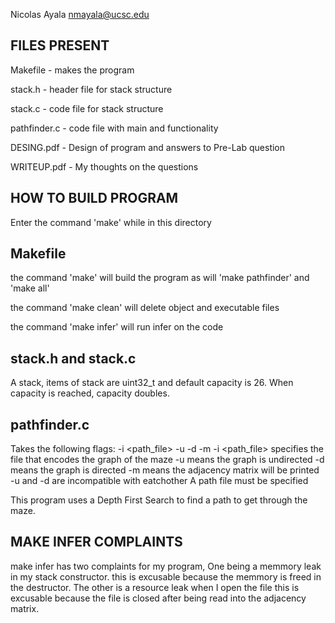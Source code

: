 Nicolas Ayala
nmayala@ucsc.edu

FILES PRESENT
-------------
Makefile - makes the program

stack.h - header file for stack structure

stack.c - code file for stack structure

pathfinder.c - code file with main and functionality

DESING.pdf - Design of program and answers to Pre-Lab question

WRITEUP.pdf - My thoughts on the questions

HOW TO BUILD PROGRAM
--------------------
Enter the command 'make' while in this directory

Makefile
--------
the command 'make' will build the program
	as will 'make pathfinder' and 'make all'

the command 'make clean' will delete object and executable files

the command 'make infer' will run infer on the code

stack.h and stack.c
-------------------
A stack, items of stack are uint32_t and default capacity is 26.
When capacity is reached, capacity doubles.

pathfinder.c
------------
Takes the following flags: -i <path_file> -u -d -m
	-i <path_file> specifies the file that encodes the graph of the maze
	-u means the graph is undirected
	-d means the graph is directed
	-m means the adjacency matrix will be printed
-u and -d are incompatible with eatchother 
A path file must be specified

This program uses a Depth First Search to find a path to get through the maze.

MAKE INFER COMPLAINTS
---------------------
make infer has two complaints for my program,
	One being a memmory leak in my stack constructor.
         this is excusable because the memmory is freed in the destructor.
	The other is a resource leak when I open the file
	 this is excusable because the file is closed after being read into the adjacency matrix.
 
